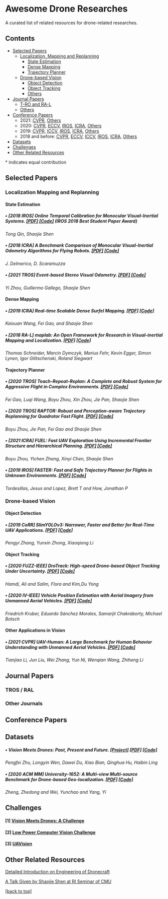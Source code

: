 # Awesome Drone Researches

A curated list of related resources for drone-related researches. 

## Contents
 - [Selected Papers](#selected-papers)
   - [Localization, Mapping and Replanning](#localization-mapping-replanning)
     - [State Estimation](#state-estimation)
     - [Dense Mapping](#dense-mapping)
     - [Trajectory Planner](#trajectory-planner)
   - [Drone-based Vision](#drone-based-vision)
     - [Object Detection](#localization)
     - [Object Tracking](#mapping)
     - [Others](#other-applications-in-vision)
 - [Journal Papers](#journal-papers)
   - [T-RO and RA-L](#tros-/-ral)
   - [Others](#other-journals)
 - [Conference Papers](#conference-papers)
   - 2021: [CVPR](#2021-cvpr), [Others](#2021-others)
   - 2020: [CVPR](#2020-cvpr), [ECCV](#2020-eccv), [IROS](#2020-iros), [ICRA](#2020-icra), [Others](#2020-others)
   - 2019: [CVPR](#2019-cvpr), [ICCV](#2019-iccv), [IROS](#2019-iros), [ICRA](#2019-icra), [Others](#2019-others)
   - 2018 and before: [CVPR](#cvpr), [ECCV](#eccv), [ICCV](#iccv), [IROS](#iros), [ICRA](#icra), [Others](#other-papers) 
 - [Datasets](#datasets)
 - [Challenges](#challenges)
 - [Other Related Resources](#other-related-resources)

\* indicates equal contribution

## Selected Papers

### Localization Mapping and Replanning

#### State Estimation

##### • [2018 IROS] Online Temporal Calibration for Monocular Visual-Inertial Systems. [\[PDF\]](https://ieeexplore.ieee.org/abstract/document/8593603) [\[Code\]](https://github.com/HKUST-Aerial-Robotics/VINS-Mono) (IROS 2018 Best Student Paper Award)
_Tong Qin, Shaojie Shen_

##### • [2018 ICRA] A Benchmark Comparison of Monocular Visual-Inertial Odometry Algorithms for Flying Robots. [\[PDF\]](http://rpg.ifi.uzh.ch/docs/ICRA18_Delmerico.pdf) [\[Code\]](https://github.com/HKUST-Aerial-Robotics/ESVO) 
_J. Delmerico, D. Scaramuzza_

##### • [2021 TROS] Event-based Stereo Visual Odometry. [\[PDF\]](https://arxiv.org/abs/2007.15548) [\[Code\]](https://github.com/HKUST-Aerial-Robotics/ESVO) 
_Yi Zhou, Guillermo Gallego, Shaojie Shen_

#### Dense Mapping 

##### • [2019 ICRA] Real-time Scalable Dense Surfel Mapping. [\[PDF\]](https://www.dropbox.com/s/h9bais2wnw1g9f0/root.pdf?dl=0) [\[Code\]](https://github.com/HKUST-Aerial-Robotics/DenseSurfelMapping) 
_Kaixuan Wang, Fei Gao, and Shaojie Shen_

##### • [2018 RA-L] maplab: An Open Framework for Research in Visual-inertial Mapping and Localization. [\[PDF\]](https://arxiv.org/abs/1711.10250) [\[Code\]](https://github.com/ethz-asl/maplab) 
_Thomas Schneider, Marcin Dymczyk, Marius Fehr, Kevin Egger, Simon Lynen, Igor Gilitschenski, Roland Siegwart_

#### Trajectory Planner

##### • [2020 TROS] Teach-Repeat-Replan: A Complete and Robust System for Aggressive Flight in Complex Environments. [\[PDF\]](https://ieeexplore.ieee.org/document/9102390) [\[Code\]](https://github.com/HKUST-Aerial-Robotics/Teach-Repeat-Replan) 
_Fei Gao, Luqi Wang, Boyu Zhou, Xin Zhou, Jie Pan, Shaojie Shen_

##### • [2020 TROS] RAPTOR: Robust and Perception-aware Trajectory Replanning for Quadrotor Fast Flight. [\[PDF\]](https://arxiv.org/abs/2007.03465) [\[Code\]](https://github.com/HKUST-Aerial-Robotics/Fast-Planner) 
_Boyu Zhou, Jie Pan, Fei Gao and Shaojie Shen_

##### • [2021 ICRA] FUEL: Fast UAV Exploration Using Incremental Frontier Structure and Hierarchical Planning. [\[PDF\]](https://www.dropbox.com/s/h9bais2wnw1g9f0/root.pdf?dl=0) [\[Code\]](https://github.com/HKUST-Aerial-Robotics/FUEL) 
_Boyu Zhou, Yichen Zhang, Xinyi Chen, Shaojie Shen_

##### • [2019 IROS] FASTER: Fast and Safe Trajectory Planner for Flights in Unknown Environments. [\[PDF\]](https://arxiv.org/abs/1903.03558) [\[Code\]](https://github.com/mit-acl/faster) 
_Tordesillas, Jesus and Lopez, Brett T and How, Jonathan P_

### Drone-based Vision

#### Object Detection

##### • [2019 CoRR] SlimYOLOv3: Narrower, Faster and Better for Real-Time UAV Applications. [\[PDF\]](https://arxiv.org/abs/1907.11093) [\[Code\]](https://github.com/PengyiZhang/SlimYOLOv3) 
_Pengyi Zhang, Yunxin Zhong, Xiaoqiong Li_

#### Object Tracking

##### • [2020 FUZZ-IEEE] DroTrack: High-speed Drone-based Object Tracking Under Uncertainty. [\[PDF\]](https://doi.org/10.1109/FUZZ48607.2020.9177571) [\[Code\]](https://github.com/cruiseresearchgroup/DroTrack) 
_Hamdi, Ali and Salim, Flora and Kim,Du Yong_

##### • [2020 IV-IEEE] Vehicle Position Estimation with Aerial Imagery from Unmanned Aerial Vehicles. [\[PDF\]](https://arxiv.org/pdf/2004.08206) [\[Code\]](https://github.com/fkthi/OpenTrafficMonitoringPlus) 
_Friedrich Kruber, Eduardo Sánchez Morales, Samarjit Chakraborty, Michael Botsch_

#### Other Applications in Vision

##### • [2021 CVPR] UAV-Human: A Large Benchmark for Human Behavior Understanding with Unmanned Aerial Vehicles. [\[PDF\]](https://arxiv.org/pdf/2104.00946.pdf) [\[Code\]](https://github.com/SUTDCV/UAV-Human) 
_Tianjiao Li, Jun Liu, Wei Zhang, Yun Ni, Wenqian Wang, Zhiheng Li_

## Journal Papers

### TROS / RAL


### Other Journals


## Conference Papers


## Datasets

##### • Vision Meets Drones: Past, Present and Future. [\[Project\]](http://aiskyeye.com/) [\[PDF\]](https://arxiv.org/pdf/2001.06303) [\[Code\]](https://github.com/VisDrone/VisDrone-Dataset) 
_Pengfei Zhu, Longyin Wen, Dawei Du, Xiao Bian, Qinghua Hu, Haibin Ling_

##### • [2020 ACM MM] University-1652: A Multi-view Multi-source Benchmark for Drone-based Geo-localization. [\[PDF\]](https://arxiv.org/abs/2002.12186) [\[Code\]](https://github.com/layumi/University1652-Baseline) 
_Zheng, Zhedong and Wei, Yunchao and Yang, Yi_

## Challenges

#### [1] [Vision Meets Drones: A Challenge](http://aiskyeye.com/)

#### [2] [Low Power Computer Vision Challenge](https://lpcv.ai/)

#### [3] [UAVision](https://sites.google.com/site/uavisionvisdrone2020/home)

## Other Related Resources

[Detailed Introduction on Engineering of Dronecraft](https://github.com/ntakouris/awesome-dronecraft#more-advanced-topics)

[A Talk Given by Shaojie Shen at RI Seminar of CMU](https://www.ri.cmu.edu/event/ri-seminar-shaojie-shen-hong-kong-university-of-science-technology-assistant-professor-2019-01-25/#)

[\[back to top\]](#contents)